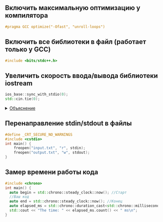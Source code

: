 ## Включить максимальную оптимизацию у компилятора
```c++
#pragma GCC optimize("-Ofast", "unroll-loops")
```
## Включить все библиотеки в файл (работает только у GCC)
```c++
#include <bits/stdc++.h>
```
## Увеличить скорость ввода/вывода библиотеки iostream
```c++
ios_base::sync_with_stdio(0);
std::cin.tie(0);    
```

<details>
<summary><ins>Объяснение</ins></summary>

Первая команда отключает синхронизацию **iostreams с stdio**. По умолчанию она включена, то есть, **iostreams и stdio** можно использовать вместе. После отключения синхронизации так делать больше нельзя, однако за счёт этого **iostreams** может работать быстрее.

По умолчанию cout привязан к **cin**, что означает, что при каждой операции над **cin** вызывается **cout.flush()**. Это сделано, чтобы такой код работал нормально:

cout << "Enter your name: "; //Сначало выводится это

cin >> name; //После запрашиваются данные. А не наоборот

Чтобы отключить привязку и повысить производительность, надо вызвать **cin.tie(0)**;

На производительность **iostreams** негативно влияет частое использование **endl**, поскольку **endl** не только выводит символ новой строки, но и сбрасывает буфер **stdout**. Вместо **endl** можно просто выводить **"\n"**.

[Про cout.tie(0) (Спойлер: бесполезная вещь)](https://codeforces.com/blog/entry/90775)

</details>

## Перенаправление stdin/stdout в файлы
```c++
#define _CRT_SECURE_NO_WARNINGS
#include <cstdio>
int main() {
    freopen("input.txt", "r", stdin);
    freopen("output.txt", "w", stdout);
}
```
## Замер времени работы кода
```c++
#include <chrono>
int main() {
  auto begin = std::chrono::steady_clock::now(); //Старт
  //Ваш код 
  auto end = std::chrono::steady_clock::now(); //Конец
  auto elapsed_ms = std::chrono::duration_cast<std::chrono::milliseconds>(end - begin);
  std::cout << "The time: " << elapsed_ms.count() << " ms\n";
}
```